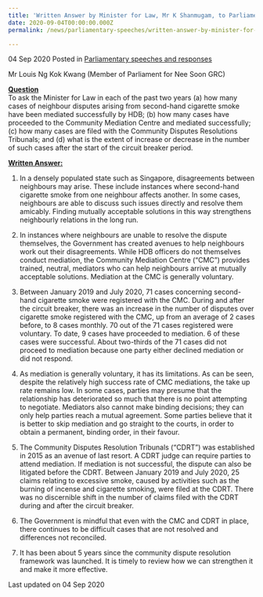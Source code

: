 ```yaml
---
title: 'Written Answer by Minister for Law, Mr K Shanmugam, to Parliamentary Question on Neighbour Disputes Arising from Second-Hand Cigarette Smoke Mediated Successfully in Past Two Years'
date: 2020-09-04T00:00:00.000Z
permalink: /news/parliamentary-speeches/written-answer-by-minister-for-law-mr-k-shanmugam-to-pq-on-cdrt-smoke/

---
```



04 Sep 2020 Posted in [Parliamentary speeches and responses](/news/parliamentary-speeches)

Mr Louis Ng Kok Kwang (Member of Parliament for Nee Soon GRC) 

**<b><u>Question</u></b>**  
To ask the Minister for Law in each of the past two years (a) how many cases of neighbour disputes arising from second-hand cigarette smoke have been mediated successfully by HDB; (b) how many cases have proceeded to the Community Mediation Centre and mediated successfully; (c) how many cases are filed with the Community Disputes Resolutions Tribunals; and (d) what is the extent of increase or decrease in the number of such cases after the start of the circuit breaker period.

**<b><u>Written Answer:</u></b>**  

1. In a densely populated state such as Singapore, disagreements between neighbours may arise. These include instances where second-hand cigarette smoke from one neighbour affects another. In some cases, neighbours are able to discuss such issues directly and resolve them amicably. Finding mutually acceptable solutions in this way strengthens neighbourly relations in the long run.

2. In instances where neighbours are unable to resolve the dispute themselves, the Government has created avenues to help neighbours work out their disagreements. While HDB officers do not themselves conduct mediation, the Community Mediation Centre (“CMC”) provides trained, neutral, mediators who can help neighbours arrive at mutually acceptable solutions. Mediation at the CMC is generally voluntary. 

3. Between January 2019 and July 2020, 71 cases concerning second-hand cigarette smoke were registered with the CMC. During and after the circuit breaker, there was an increase in the number of disputes over cigarette smoke registered with the CMC, up from an average of 2 cases before, to 8 cases monthly. 70 out of the 71 cases registered were voluntary. To date, 9 cases have proceeded to mediation. 6 of these cases were successful. About two-thirds of the 71 cases did not proceed to mediation because one party either declined mediation or did not respond. 

4. As mediation is generally voluntary, it has its limitations. As can be seen, despite the relatively high success rate of CMC mediations, the take up rate remains low. In some cases, parties may presume that the relationship has deteriorated so much that there is no point attempting to negotiate. Mediators also cannot make binding decisions; they can only help parties reach a mutual agreement. Some parties believe that it is better to skip mediation and go straight to the courts, in order to obtain a permanent, binding order, in their favour.

5. The Community Disputes Resolution Tribunals (“CDRT”) was established in 2015 as an avenue of last resort. A CDRT judge can require parties to attend mediation. If mediation is not successful, the dispute can also be litigated before the CDRT. Between January 2019 and July 2020, 25 claims relating to excessive smoke, caused by activities such as the burning of incense and cigarette smoking, were filed at the CDRT. There was no discernible shift in the number of claims filed with the CDRT during and after the circuit breaker.

6. The Government is mindful that even with the CMC and CDRT in place, there continues to be difficult cases that are not resolved and differences not reconciled.  

7. It has been about 5 years since the community dispute resolution framework was launched. It is timely to review how we can strengthen it and make it more effective.

<p class="right-side-updated">Last updated on 04 Sep 2020</p>
